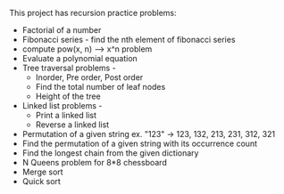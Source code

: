 This project has recursion practice problems:

- Factorial of a number
- Fibonacci series - find the nth element of fibonacci series
- compute pow(x, n) --> x^n problem
- Evaluate a polynomial equation
- Tree traversal problems - 
  - Inorder, Pre order, Post order
  - Find the total number of leaf nodes
  - Height of the tree
- Linked list problems - 
  - Print a linked list
  - Reverse a linked list
- Permutation of a given string ex. "123" -> 123, 132, 213, 231, 312, 321 
- Find the permutation of a given string with its occurrence count
- Find the longest chain from the given dictionary
- N Queens problem for 8*8 chessboard
- Merge sort
- Quick sort
 
  

